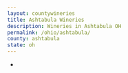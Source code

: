 ```yaml
---
layout: countywineries
title: Ashtabula Wineries
description: Wineries in Ashtabula OH
permalink: /ohio/ashtabula/
county: ashtabula
state: oh
---
```

-
